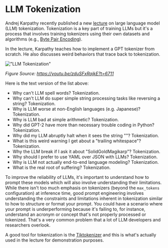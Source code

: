 # LLM Tokenization

Andrej Karpathy recently published a new [lecture](https://youtu.be/zduSFxRajkE?si=Hq_93DBE72SQt73V) on large language model (LLM) tokenization. Tokenization is a key part of training LLMs but it's a process that involves training tokenizers using their own datasets and algorithms (e.g., [Byte Pair Encoding](https://en.wikipedia.org/wiki/Byte_pair_encoding)). 

In the lecture, Karpathy teaches how to implement a GPT tokenizer from scratch. He also discusses weird behaviors that trace back to tokenization. 

!["LLM Tokenization"](../../img/research/tokenization.png)

*Figure Source: https://youtu.be/zduSFxRajkE?t=6711*

Here is the text version of the list above:

- Why can't LLM spell words? Tokenization.
- Why can't LLM do super simple string processing tasks like reversing a string? Tokenization.
- Why is LLM worse at non-English languages (e.g. Japanese)? Tokenization.
- Why is LLM bad at simple arithmetic? Tokenization.
- Why did GPT-2 have more than necessary trouble coding in Python? Tokenization.
- Why did my LLM abruptly halt when it sees the string "\"? Tokenization.
- What is this weird warning I get about a "trailing whitespace"? Tokenization.
- Why the LLM break if I ask it about "SolidGoldMagikarp"? Tokenization.
- Why should I prefer to use YAML over JSON with LLMs? Tokenization.
- Why is LLM not actually end-to-end language modeling? Tokenization.
- What is the real root of suffering? Tokenization.

To improve the reliability of LLMs, it's important to understand how to prompt these models which will also involve understanding their limitations. While there isn't too much emphasis on tokenizers (beyond the `max_tokens` configuration) at inference time, good prompt engineering involves understanding the constraints and limitations inherent in tokenization similar to how to structure or format your prompt. You could have a scenario where your prompt is underperforming because it's failing to, for instance, understand an acronym or concept that's not properly processed or tokenized. That's a very common problem that a lot of LLM developers and researchers overlook.

A good tool for tokenization is the [Tiktokenizer](https://tiktokenizer.vercel.app/) and this is what's actually used in the lecture for demonstration purposes. 


